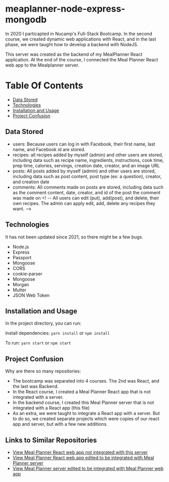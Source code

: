 # meaplanner-node-express-mongodb

In 2020 I particapted in Nucamp's Full-Stack Bootcamp. In the second course, we created dynamic web applications with React, and in the last phase, we were taught how to develop a backend with NodeJS.

This server was created as the backend of my MealPlanner React application. At the end of the course, I connected the Meal Planner React web app to the Mealplanner server. 

# Table Of Contents
- [Data Stored ](#data-stored)
- [Technologies](#technologies)
- [Installation and Usage](#installation-and-usage)
- [Project Confusion](#project-confusion)


<!-- - [Available Scripts](#available-scripts) --> 

## Data Stored
- users: Because users can log in with Facebook, their first name, last name, and Facebook id are stored. 
- recipes: all recipes added by myself (admin) and other users are stored, including data such as recipe name, ingredients, instructions, cook time, prep time, calories, servings, creation date, creator, and an image URL 
- posts: All posts added by myself (admin) and other users are stored, including data such as post content, post type (ex: a question), creator, and creation date
- comments: All comments made on posts are stored, including data such as the comment content, date, creator, and id of the post the comment was made on
<! --  All users can edit (put), add(post), and delete, their own recipes. The admin can apply edit, add, delete any recipes they want. -->

## Technologies 
It has not been updated since 2021, so there might be a few bugs. 

- Node.js
- Express
- Passport 
- Mongoose 
- CORS
- cookie-parser
- Mongoose 
- Morgan 
- Multer 
- JSON Web Token 



## Installation and Usage
In the project directory, you can run:

Install dependencies: `yarn install` or `npm install`

To run: `yarn start` or `npm start`

## Project Confusion
Why are there so many repositories: 
- The bootcamp was separated into 4 courses. The 2nd was React, and the last was Backend. 
- In the React course, I created a Meal Planner React app that is not integrated with a server. 
- In the backend course, I created this Meal Planner server that is not integrated with a React app (this file)
- As an extra, we were taught to integrate a React app with a server. But to do so, we created separate projects which were copies of our react app and server, but with a few new additions.
## Links to Similar Repositories
- [View Meal Planner React web app not integrated with this server](https://github.com/madisonisfan/mealplanner-react)
- [View Meal Planner React web app edited to be integrated with Meal Planner server](https://github.com/madisonisfan/meaplanner-react-integration)
- [View Meal Planner server edited to be integrated with Meal Planner web app](https://github.com/madisonisfan/meaplanner-server-integration)





